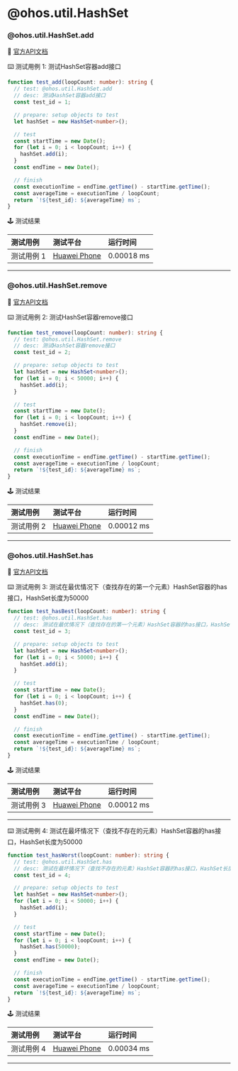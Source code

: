 # @ohos.util.HashSet
### @ohos.util.HashSet.add

:book: [官方API文档](https://developer.huawei.com/consumer/cn/doc/harmonyos-references-V2/js-apis-hashset-0000001478341437-V2#ZH-CN_TOPIC_0000001573929325__add)

:keyboard: 测试用例 1: 测试HashSet容器add接口

```typescript
function test_add(loopCount: number): string {
  // test: @ohos.util.HashSet.add
  // desc: 测试HashSet容器add接口
  const test_id = 1;

  // prepare: setup objects to test
  let hashSet = new HashSet<number>();

  // test
  const startTime = new Date();
  for (let i = 0; i < loopCount; i++) {
    hashSet.add(i);
  }
  const endTime = new Date();

  // finish
  const executionTime = endTime.getTime() - startTime.getTime();
  const averageTime = executionTime / loopCount;
  return `!${test_id}: ${averageTime} ms`;
}
```

:joystick: 测试结果

| 测试用例   | 测试平台           | 运行时间        |
|:-------|:---------------|:------------|
| 测试用例 1 | [Huawei Phone] | 0.00018 ms |

---

### @ohos.util.HashSet.remove

:book: [官方API文档](https://developer.huawei.com/consumer/cn/doc/harmonyos-references-V2/js-apis-hashset-0000001478341437-V2#ZH-CN_TOPIC_0000001573929325__remove)

:keyboard: 测试用例 2: 测试HashSet容器remove接口

```typescript
function test_remove(loopCount: number): string {
  // test: @ohos.util.HashSet.remove
  // desc: 测试HashSet容器remove接口
  const test_id = 2;

  // prepare: setup objects to test
  let hashSet = new HashSet<number>();
  for (let i = 0; i < 50000; i++) {
    hashSet.add(i);
  }

  // test
  const startTime = new Date();
  for (let i = 0; i < loopCount; i++) {
    hashSet.remove(i);
  }
  const endTime = new Date();

  // finish
  const executionTime = endTime.getTime() - startTime.getTime();
  const averageTime = executionTime / loopCount;
  return `!${test_id}: ${averageTime} ms`;
}
```

:joystick: 测试结果

| 测试用例   | 测试平台           | 运行时间        |
|:-------|:---------------|:------------|
| 测试用例 2 | [Huawei Phone] | 0.00012 ms |

---

### @ohos.util.HashSet.has

:book: [官方API文档](https://developer.huawei.com/consumer/cn/doc/harmonyos-references-V2/js-apis-hashset-0000001478341437-V2#ZH-CN_TOPIC_0000001573929325__has)

:keyboard: 测试用例 3: 测试在最优情况下（查找存在的第一个元素）HashSet容器的has接口，HashSet长度为50000

```typescript
function test_hasBest(loopCount: number): string {
  // test: @ohos.util.HashSet.has
  // desc: 测试在最优情况下（查找存在的第一个元素）HashSet容器的has接口，HashSet长度为50000
  const test_id = 3;

  // prepare: setup objects to test
  let hashSet = new HashSet<number>();
  for (let i = 0; i < 50000; i++) {
    hashSet.add(i);
  }

  // test
  const startTime = new Date();
  for (let i = 0; i < loopCount; i++) {
    hashSet.has(0);
  }
  const endTime = new Date();

  // finish
  const executionTime = endTime.getTime() - startTime.getTime();
  const averageTime = executionTime / loopCount;
  return `!${test_id}: ${averageTime} ms`;
}
```

:joystick: 测试结果

| 测试用例   | 测试平台           | 运行时间        |
|:-------|:---------------|:------------|
| 测试用例 3 | [Huawei Phone] | 0.00012 ms |

---



:keyboard: 测试用例 4: 测试在最坏情况下（查找不存在的元素）HashSet容器的has接口，HashSet长度为50000

```typescript
function test_hasWorst(loopCount: number): string {
  // test: @ohos.util.HashSet.has
  // desc: 测试在最坏情况下（查找不存在的元素）HashSet容器的has接口，HashSet长度为50000
  const test_id = 4;

  // prepare: setup objects to test
  let hashSet = new HashSet<number>();
  for (let i = 0; i < 50000; i++) {
    hashSet.add(i);
  }

  // test
  const startTime = new Date();
  for (let i = 0; i < loopCount; i++) {
    hashSet.has(50000);
  }
  const endTime = new Date();

  // finish
  const executionTime = endTime.getTime() - startTime.getTime();
  const averageTime = executionTime / loopCount;
  return `!${test_id}: ${averageTime} ms`;
}
```

:joystick: 测试结果

| 测试用例   | 测试平台           | 运行时间        |
|:-------|:---------------|:------------|
| 测试用例 4 | [Huawei Phone] | 0.00034 ms |

---

[Huawei Phone]: ../../../device#huawei-phone
```

